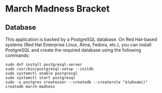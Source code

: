# March Madness Bracket

## Database

This application is backed by a PostgreSQL database. On Red Hat-based systems (Red Hat Enterprise Linux, Alma, Fedora,
etc.), you can install PostgreSQL and create the required database using the following commands:

    sudo dnf install postgresql-server
    sudo /usr/bin/postgresql-setup --initdb
    sudo systemctl enable postgresql
    sudo systemctl start postgresql
    sudo -u postgres createuser --createdb --createrole "$(whoami)"
    createdb march-madness

